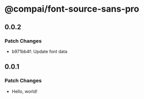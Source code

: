 # @compai/font-source-sans-pro

## 0.0.2

### Patch Changes

- b971bb4f: Update font data

## 0.0.1

### Patch Changes

- Hello, world!

